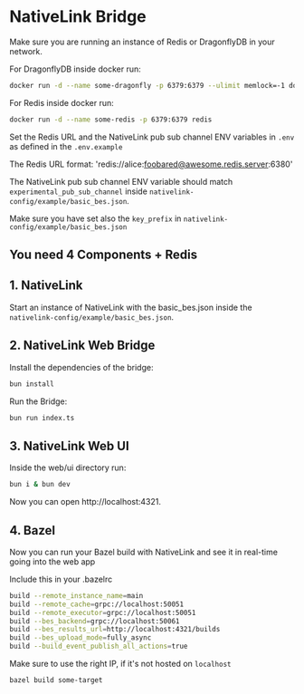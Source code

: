 # NativeLink Bridge

Make sure you are running an instance of Redis or DragonflyDB in your network.

For DragonflyDB inside docker run:

```bash
docker run -d --name some-dragonfly -p 6379:6379 --ulimit memlock=-1 docker.dragonflydb.io/dragonflydb/dragonfly
```

For Redis inside docker run:

```bash
docker run -d --name some-redis -p 6379:6379 redis
```

Set the Redis URL and the NativeLink pub sub channel ENV variables in `.env` as defined in the `.env.example`


The Redis URL format: 'redis://alice:foobared@awesome.redis.server:6380'

The NativeLink pub sub channel ENV variable should match `experimental_pub_sub_channel` inside `nativelink-config/example/basic_bes.json`.

Make sure you have set also the `key_prefix` in `nativelink-config/example/basic_bes.json`

## You need 4 Components + Redis

## 1. NativeLink

Start an instance of NativeLink with the basic_bes.json inside the `nativelink-config/example/basic_bes.json`.

## 2. NativeLink Web Bridge

Install the dependencies of the bridge:

```bash
bun install
```

Run the Bridge:

```bash
bun run index.ts
```

## 3. NativeLink Web UI

Inside the web/ui directory run:

```bash
bun i & bun dev
```

Now you can open http://localhost:4321.


## 4. Bazel

Now you can run your Bazel build with NativeLink and see it in real-time going into the web app

Include this in your .bazelrc
```bash
build --remote_instance_name=main
build --remote_cache=grpc://localhost:50051
build --remote_executor=grpc://localhost:50051
build --bes_backend=grpc://localhost:50061
build --bes_results_url=http://localhost:4321/builds
build --bes_upload_mode=fully_async
build --build_event_publish_all_actions=true
```

Make sure to use the right IP, if it's not hosted on `localhost`


```bash
bazel build some-target
```

